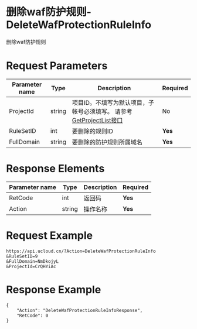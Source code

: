 # 删除waf防护规则-DeleteWafProtectionRuleInfo

删除waf防护规则

# Request Parameters
|Parameter name|Type|Description|Required|
|---|---|---|---|
|ProjectId|string|项目ID。不填写为默认项目，子帐号必须填写。 请参考[GetProjectList接口](api/summary/get_project_list)|No|
|RuleSetID|int|要删除的规则ID|**Yes**|
|FullDomain|string|要删除的防护规则所属域名|**Yes**|

# Response Elements
|Parameter name|Type|Description|Required|
|---|---|---|---|
|RetCode|int|返回码|**Yes**|
|Action|string|操作名称|**Yes**|

# Request Example
```
https://api.ucloud.cn/?Action=DeleteWafProtectionRuleInfo
&RuleSetID=9
&FullDomain=NmDkojyL
&ProjectId=CrQHYiAc
```

# Response Example
```
{
    "Action": "DeleteWafProtectionRuleInfoResponse", 
    "RetCode": 0
}
```

